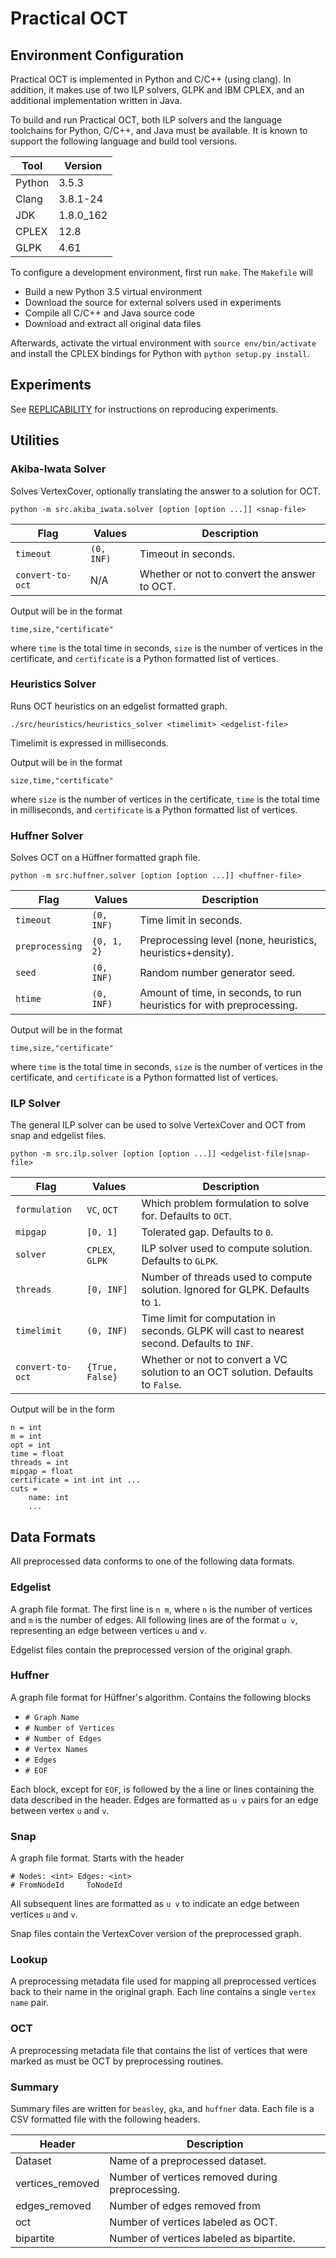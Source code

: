 # Practical OCT

## Environment Configuration

Practical OCT is implemented in Python and C/C++ (using clang). In addition, it makes use of two
ILP solvers, GLPK and IBM CPLEX, and an additional implementation written in Java.

To build and run Practical OCT, both ILP solvers and the language toolchains for Python, C/C++, and Java
must be available. It is known to support the following language and build tool versions.

| Tool | Version |
| ---- | ------- |
| Python | 3.5.3 |
| Clang | 3.8.1-24 |
| JDK | 1.8.0_162 |
| CPLEX | 12.8 |
| GLPK | 4.61 |

To configure a development environment, first run `make`. The `Makefile` will

* Build a new Python 3.5 virtual environment
* Download the source for external solvers used in experiments
* Compile all C/C++ and Java source code
* Download and extract all original data files

Afterwards, activate the virtual environment with `source env/bin/activate` and install the
CPLEX bindings for Python with `python setup.py install`.


## Experiments

See [REPLICABILITY](REPLICABILITY.md) for instructions on reproducing experiments.

## Utilities

### Akiba-Iwata Solver

Solves VertexCover, optionally translating the answer to a solution for OCT.

```
python -m src.akiba_iwata.solver [option [option ...]] <snap-file>
```

| Flag | Values | Description |
| -------- | ------ | ----------- |
| `timeout` | `(0, INF)` | Timeout in seconds. |
| `convert-to-oct` | N/A | Whether or not to convert the answer to OCT. |

Output will be in the format

```
time,size,"certificate"
```

where `time` is the total time in seconds, `size` is the number of vertices in the certificate,
and `certificate` is a Python formatted list of vertices.

### Heuristics Solver

Runs OCT heuristics on an edgelist formatted graph.

```
./src/heuristics/heuristics_solver <timelimit> <edgelist-file>
```

Timelimit is expressed in milliseconds.

Output will be in the format

```
size,time,"certificate"
```

where `size` is the number of vertices in the certificate, `time` is the total time in milliseconds,
and `certificate` is a Python formatted list of vertices.

### Huffner Solver

Solves OCT on a Hüffner formatted graph file.

```
python -m src.huffner.solver [option [option ...]] <huffner-file>
```

| Flag | Values | Description |
| -------- | ------ | ----------- |
| `timeout` | `(0, INF)` | Time limit in seconds. |
| `preprocessing` | `{0, 1, 2}` | Preprocessing level (none, heuristics, heuristics+density). |
| `seed` | `(0, INF)` | Random number generator seed. |
| `htime` | `(0, INF)` | Amount of time, in seconds, to run heuristics for with preprocessing. |

Output will be in the format

```
time,size,"certificate"
```

where `time` is the total time in seconds, `size` is the number of vertices in the certificate,
and `certificate` is a Python formatted list of vertices.

### ILP Solver

The general ILP solver can be used to solve VertexCover and OCT from snap and edgelist files.

```
python -m src.ilp.solver [option [option ...]] <edgelist-file|snap-file>
```

| Flag | Values | Description |
| -------- | ------ | ----------- |
| `formulation` | `VC`, `OCT` | Which problem formulation to solve for. Defaults to `OCT`. |
| `mipgap` | `[0, 1]` | Tolerated gap. Defaults to `0`. |
| `solver` | `CPLEX`, `GLPK` | ILP solver used to compute solution. Defaults to `GLPK`. |
| `threads` | `[0, INF]` | Number of threads used to compute solution. Ignored for GLPK. Defaults to `1`. |
| `timelimit` | `(0, INF)` | Time limit for computation in seconds. GLPK will cast to nearest second. Defaults to `INF`. |
| `convert-to-oct` | `{True, False}` | Whether or not to convert a VC solution to an OCT solution. Defaults to `False`. |

Output will be in the form

```
n = int
m = int
opt = int
time = float
threads = int
mipgap = float
certificate = int int int ...
cuts =
    name: int
    ...
```

## Data Formats

All preprocessed data conforms to one of the following data formats.

### Edgelist

A graph file format. The first line is `n m`, where `n` is the number of vertices and `m` is the
number of edges. All following lines are of the format `u v`, representing an edge between vertices
`u` and `v`.

Edgelist files contain the preprocessed version of the original graph.

### Huffner

A graph file format for Hüffner's algorithm. Contains the following blocks

* `# Graph Name`
* `# Number of Vertices`
* `# Number of Edges`
* `# Vertex Names`
* `# Edges`
* `# EOF`

Each block, except for `EOF`, is followed by the a line or lines containing the data described
in the header. Edges are formatted as `u v` pairs for an edge between vertex `u` and `v`.

### Snap

A graph file format. Starts with the header

```
# Nodes: <int> Edges: <int>
# FromNodeId 	 ToNodeId
```

All subsequent lines are formatted as `u v` to indicate an edge between vertices `u` and `v`.

Snap files contain the VertexCover version of the preprocessed graph.

### Lookup

A preprocessing metadata file used for mapping all preprocessed vertices back to their name in the
original graph. Each line contains a single `vertex name` pair.

### OCT

A preprocessing metadata file that contains the list of vertices that were marked as must be OCT
by preprocessing routines.

### Summary

Summary files are written for `beasley`, `gka`, and `huffner` data. Each file is a CSV formatted
file with the following headers.

| Header | Description |
| ------ | ----------- |
| Dataset | Name of a preprocessed dataset. |
| vertices_removed | Number of vertices removed during preprocessing. |
| edges_removed | Number of edges removed from  |
| oct | Number of vertices labeled as OCT. |
| bipartite | Number of vertices labeled as bipartite. |
